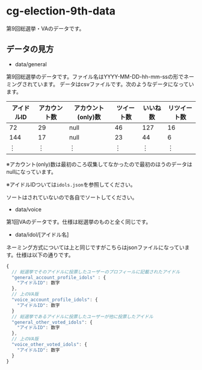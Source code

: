 # cg-election-9th-data
第9回総選挙・VAのデータです。

## データの見方
- data/general

第9回総選挙のデータです。ファイル名はYYYY-MM-DD-hh-mm-ssの形でネーミングされています。
データはcsvファイルです。次のようなデータになっています。

| アイドルID | アカウント数 | アカウント(only)数 | ツイート数 | いいね数 | リツイート数 |
| --- | --- | --- | --- | --- | --- |
| 72 | 29 | null | 46 | 127 | 16 |
| 144 | 17 | null | 23 | 44 | 6 |
| ︙ | ︙ | ︙ | ︙ | ︙ | ︙ |

※アカウント(only)数は最初のころ収集してなかったので最初のほうのデータはnullになっています。

※アイドルIDついては`idols.json`を参照してください。

ソートはされていないので各自でソートしてください。
- data/voice

第1回VAのデータです。仕様は総選挙のものと全く同じです。
- data/idol/[アイドル名]

ネーミング方式については上と同じですがこちらはjsonファイルになっています。仕様は以下の通りです。
```javascript
{
  // 総選挙でそのアイドルに投票したユーザーのプロフィールに記載されたアイドル
  "general_account_profile_idols" : {
    "アイドルID": 数字
  },
  // 上のVA版
  "voice_account_profile_idols": {
    "アイドルID": 数字
  }
  // 総選挙であるアイドルに投票したユーザーが他に投票したアイドル
  "general_other_voted_idols": {
    "アイドルID": 数字
  },
  // 上のVA版
  "voice_other_voted_idols": {
    "アイドルID": 数字
  }
}
```
